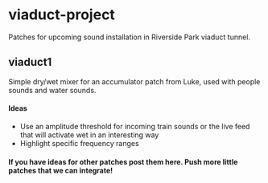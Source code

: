 viaduct-project
===============

Patches for upcoming sound installation in Riverside Park viaduct tunnel.

## viaduct1

Simple dry/wet mixer for an accumulator patch from Luke, used with people sounds and water sounds.

#### Ideas

- Use an amplitude threshold for incoming train sounds or the live feed that will activate wet in an interesting way
- Highlight specific frequency ranges

#### If you have ideas for other patches post them here. Push more little patches that we can integrate!
